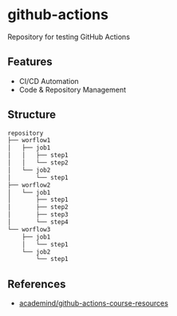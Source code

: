 # github-actions
Repository for testing GitHub Actions

## Features
- CI/CD Automation
- Code & Repository Management

## Structure
```sh
repository
├── worflow1
│   ├── job1
│   │   ├── step1
│   │   └── step2
│   └── job2
│       └── step1
├── worflow2
│   └── job1
│       ├── step1
│       ├── step2
│       ├── step3
│       └── step4
└── worflow3
    ├── job1
    │   └── step1
    └── job2
        └── step1
```

## References
- [academind/github-actions-course-resources](https://github.com/academind/github-actions-course-resources)
